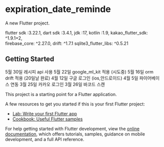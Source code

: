 # expiration_date_reminde

A new Flutter project.

flutter sdk :3.22.1,
dart sdk    :3.4.1,
        jdk :17,
     kotlin :1.9,
kakao_flutter_sdk: ^1.9.1+2,         
firebase_core: ^2.27.0,
drift: ^1.7.1
sqlite3_flutter_libs: ^0.5.21



## Getting Started
5월 30일 레시피 api 사용
5월 22일 google_ml_kit 적용 (시도중)
5월 16일 orm drift 적용 (20일날 완료)
4월 12일 구글 로그인 (ios,안드로이드)
4월 5일 파이어베이스 연동
3월 25일 카카오 로그인
3월 26일 바코드 스캔 




This project is a starting point for a Flutter application.

A few resources to get you started if this is your first Flutter project:

- [Lab: Write your first Flutter app](https://docs.flutter.dev/get-started/codelab)
- [Cookbook: Useful Flutter samples](https://docs.flutter.dev/cookbook)

For help getting started with Flutter development, view the
[online documentation](https://docs.flutter.dev/), which offers tutorials,
samples, guidance on mobile development, and a full API reference.
